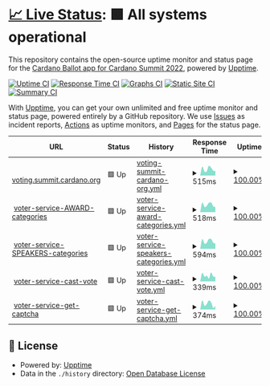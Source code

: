 # [📈 Live Status](https://rcmorano.github.io/upptime-poc): <!--live status--> **🟩 All systems operational**

This repository contains the open-source uptime monitor and status page for the [Cardano Ballot app for Cardano Summit 2022](https://voting.summit.cardano.org/), powered by [Upptime](https://github.com/upptime/upptime).

[![Uptime CI](https://github.com/rcmorano/upptime-poc/workflows/Uptime%20CI/badge.svg)](https://github.com/rcmorano/upptime-poc/actions?query=workflow%3A%22Uptime+CI%22)
[![Response Time CI](https://github.com/rcmorano/upptime-poc/workflows/Response%20Time%20CI/badge.svg)](https://github.com/rcmorano/upptime-poc/actions?query=workflow%3A%22Response+Time+CI%22)
[![Graphs CI](https://github.com/rcmorano/upptime-poc/workflows/Graphs%20CI/badge.svg)](https://github.com/rcmorano/upptime-poc/actions?query=workflow%3A%22Graphs+CI%22)
[![Static Site CI](https://github.com/rcmorano/upptime-poc/workflows/Static%20Site%20CI/badge.svg)](https://github.com/rcmorano/upptime-poc/actions?query=workflow%3A%22Static+Site+CI%22)
[![Summary CI](https://github.com/rcmorano/upptime-poc/workflows/Summary%20CI/badge.svg)](https://github.com/rcmorano/upptime-poc/actions?query=workflow%3A%22Summary+CI%22)

With [Upptime](https://upptime.js.org), you can get your own unlimited and free uptime monitor and status page, powered entirely by a GitHub repository. We use [Issues](https://github.com/rcmorano/upptime-poc/issues) as incident reports, [Actions](https://github.com/rcmorano/upptime-poc/actions) as uptime monitors, and [Pages](https://rcmorano.github.io/upptime-poc) for the status page.

<!--start: status pages-->
<!-- This summary is generated by Upptime (https://github.com/upptime/upptime) -->
<!-- Do not edit this manually, your changes will be overwritten -->
<!-- prettier-ignore -->
| URL | Status | History | Response Time | Uptime |
| --- | ------ | ------- | ------------- | ------ |
| <img alt="" src="https://icons.duckduckgo.com/ip3/voting.summit.cardano.org.ico" height="13"> [voting.summit.cardano.org](https://voting.summit.cardano.org/) | 🟩 Up | [voting-summit-cardano-org.yml](https://github.com/cardano-foundation/cf-summit-evoting-status/commits/HEAD/history/voting-summit-cardano-org.yml) | <details><summary><img alt="Response time graph" src="./graphs/voting-summit-cardano-org/response-time-week.png" height="20"> 515ms</summary><br><a href="https://status.voting.summit.cardano.org/history/voting-summit-cardano-org"><img alt="Response time 476" src="https://img.shields.io/endpoint?url=https%3A%2F%2Fraw.githubusercontent.com%2Fcardano-foundation%2Fcf-summit-evoting-status%2FHEAD%2Fapi%2Fvoting-summit-cardano-org%2Fresponse-time.json"></a><br><a href="https://status.voting.summit.cardano.org/history/voting-summit-cardano-org"><img alt="24-hour response time 193" src="https://img.shields.io/endpoint?url=https%3A%2F%2Fraw.githubusercontent.com%2Fcardano-foundation%2Fcf-summit-evoting-status%2FHEAD%2Fapi%2Fvoting-summit-cardano-org%2Fresponse-time-day.json"></a><br><a href="https://status.voting.summit.cardano.org/history/voting-summit-cardano-org"><img alt="7-day response time 515" src="https://img.shields.io/endpoint?url=https%3A%2F%2Fraw.githubusercontent.com%2Fcardano-foundation%2Fcf-summit-evoting-status%2FHEAD%2Fapi%2Fvoting-summit-cardano-org%2Fresponse-time-week.json"></a><br><a href="https://status.voting.summit.cardano.org/history/voting-summit-cardano-org"><img alt="30-day response time 532" src="https://img.shields.io/endpoint?url=https%3A%2F%2Fraw.githubusercontent.com%2Fcardano-foundation%2Fcf-summit-evoting-status%2FHEAD%2Fapi%2Fvoting-summit-cardano-org%2Fresponse-time-month.json"></a><br><a href="https://status.voting.summit.cardano.org/history/voting-summit-cardano-org"><img alt="1-year response time 476" src="https://img.shields.io/endpoint?url=https%3A%2F%2Fraw.githubusercontent.com%2Fcardano-foundation%2Fcf-summit-evoting-status%2FHEAD%2Fapi%2Fvoting-summit-cardano-org%2Fresponse-time-year.json"></a></details> | <details><summary><a href="https://status.voting.summit.cardano.org/history/voting-summit-cardano-org">100.00%</a></summary><a href="https://status.voting.summit.cardano.org/history/voting-summit-cardano-org"><img alt="All-time uptime 78.62%" src="https://img.shields.io/endpoint?url=https%3A%2F%2Fraw.githubusercontent.com%2Fcardano-foundation%2Fcf-summit-evoting-status%2FHEAD%2Fapi%2Fvoting-summit-cardano-org%2Fuptime.json"></a><br><a href="https://status.voting.summit.cardano.org/history/voting-summit-cardano-org"><img alt="24-hour uptime 100.00%" src="https://img.shields.io/endpoint?url=https%3A%2F%2Fraw.githubusercontent.com%2Fcardano-foundation%2Fcf-summit-evoting-status%2FHEAD%2Fapi%2Fvoting-summit-cardano-org%2Fuptime-day.json"></a><br><a href="https://status.voting.summit.cardano.org/history/voting-summit-cardano-org"><img alt="7-day uptime 100.00%" src="https://img.shields.io/endpoint?url=https%3A%2F%2Fraw.githubusercontent.com%2Fcardano-foundation%2Fcf-summit-evoting-status%2FHEAD%2Fapi%2Fvoting-summit-cardano-org%2Fuptime-week.json"></a><br><a href="https://status.voting.summit.cardano.org/history/voting-summit-cardano-org"><img alt="30-day uptime 99.95%" src="https://img.shields.io/endpoint?url=https%3A%2F%2Fraw.githubusercontent.com%2Fcardano-foundation%2Fcf-summit-evoting-status%2FHEAD%2Fapi%2Fvoting-summit-cardano-org%2Fuptime-month.json"></a><br><a href="https://status.voting.summit.cardano.org/history/voting-summit-cardano-org"><img alt="1-year uptime 78.62%" src="https://img.shields.io/endpoint?url=https%3A%2F%2Fraw.githubusercontent.com%2Fcardano-foundation%2Fcf-summit-evoting-status%2FHEAD%2Fapi%2Fvoting-summit-cardano-org%2Fuptime-year.json"></a></details>
| <img alt="" src="https://icons.duckduckgo.com/ip3/voting.summit.cardano.org.ico" height="13"> [voter-service-AWARD-categories](https://voting.summit.cardano.org/api/reference/categories/M4ep/AWARD) | 🟩 Up | [voter-service-award-categories.yml](https://github.com/cardano-foundation/cf-summit-evoting-status/commits/HEAD/history/voter-service-award-categories.yml) | <details><summary><img alt="Response time graph" src="./graphs/voter-service-award-categories/response-time-week.png" height="20"> 518ms</summary><br><a href="https://status.voting.summit.cardano.org/history/voter-service-award-categories"><img alt="Response time 492" src="https://img.shields.io/endpoint?url=https%3A%2F%2Fraw.githubusercontent.com%2Fcardano-foundation%2Fcf-summit-evoting-status%2FHEAD%2Fapi%2Fvoter-service-award-categories%2Fresponse-time.json"></a><br><a href="https://status.voting.summit.cardano.org/history/voter-service-award-categories"><img alt="24-hour response time 379" src="https://img.shields.io/endpoint?url=https%3A%2F%2Fraw.githubusercontent.com%2Fcardano-foundation%2Fcf-summit-evoting-status%2FHEAD%2Fapi%2Fvoter-service-award-categories%2Fresponse-time-day.json"></a><br><a href="https://status.voting.summit.cardano.org/history/voter-service-award-categories"><img alt="7-day response time 518" src="https://img.shields.io/endpoint?url=https%3A%2F%2Fraw.githubusercontent.com%2Fcardano-foundation%2Fcf-summit-evoting-status%2FHEAD%2Fapi%2Fvoter-service-award-categories%2Fresponse-time-week.json"></a><br><a href="https://status.voting.summit.cardano.org/history/voter-service-award-categories"><img alt="30-day response time 519" src="https://img.shields.io/endpoint?url=https%3A%2F%2Fraw.githubusercontent.com%2Fcardano-foundation%2Fcf-summit-evoting-status%2FHEAD%2Fapi%2Fvoter-service-award-categories%2Fresponse-time-month.json"></a><br><a href="https://status.voting.summit.cardano.org/history/voter-service-award-categories"><img alt="1-year response time 492" src="https://img.shields.io/endpoint?url=https%3A%2F%2Fraw.githubusercontent.com%2Fcardano-foundation%2Fcf-summit-evoting-status%2FHEAD%2Fapi%2Fvoter-service-award-categories%2Fresponse-time-year.json"></a></details> | <details><summary><a href="https://status.voting.summit.cardano.org/history/voter-service-award-categories">100.00%</a></summary><a href="https://status.voting.summit.cardano.org/history/voter-service-award-categories"><img alt="All-time uptime 78.04%" src="https://img.shields.io/endpoint?url=https%3A%2F%2Fraw.githubusercontent.com%2Fcardano-foundation%2Fcf-summit-evoting-status%2FHEAD%2Fapi%2Fvoter-service-award-categories%2Fuptime.json"></a><br><a href="https://status.voting.summit.cardano.org/history/voter-service-award-categories"><img alt="24-hour uptime 100.00%" src="https://img.shields.io/endpoint?url=https%3A%2F%2Fraw.githubusercontent.com%2Fcardano-foundation%2Fcf-summit-evoting-status%2FHEAD%2Fapi%2Fvoter-service-award-categories%2Fuptime-day.json"></a><br><a href="https://status.voting.summit.cardano.org/history/voter-service-award-categories"><img alt="7-day uptime 100.00%" src="https://img.shields.io/endpoint?url=https%3A%2F%2Fraw.githubusercontent.com%2Fcardano-foundation%2Fcf-summit-evoting-status%2FHEAD%2Fapi%2Fvoter-service-award-categories%2Fuptime-week.json"></a><br><a href="https://status.voting.summit.cardano.org/history/voter-service-award-categories"><img alt="30-day uptime 99.95%" src="https://img.shields.io/endpoint?url=https%3A%2F%2Fraw.githubusercontent.com%2Fcardano-foundation%2Fcf-summit-evoting-status%2FHEAD%2Fapi%2Fvoter-service-award-categories%2Fuptime-month.json"></a><br><a href="https://status.voting.summit.cardano.org/history/voter-service-award-categories"><img alt="1-year uptime 78.04%" src="https://img.shields.io/endpoint?url=https%3A%2F%2Fraw.githubusercontent.com%2Fcardano-foundation%2Fcf-summit-evoting-status%2FHEAD%2Fapi%2Fvoter-service-award-categories%2Fuptime-year.json"></a></details>
| <img alt="" src="https://icons.duckduckgo.com/ip3/voting.summit.cardano.org.ico" height="13"> [voter-service-SPEAKERS-categories](https://voting.summit.cardano.org/api/reference/categories/M4ep/SPEAKER) | 🟩 Up | [voter-service-speakers-categories.yml](https://github.com/cardano-foundation/cf-summit-evoting-status/commits/HEAD/history/voter-service-speakers-categories.yml) | <details><summary><img alt="Response time graph" src="./graphs/voter-service-speakers-categories/response-time-week.png" height="20"> 594ms</summary><br><a href="https://status.voting.summit.cardano.org/history/voter-service-speakers-categories"><img alt="Response time 575" src="https://img.shields.io/endpoint?url=https%3A%2F%2Fraw.githubusercontent.com%2Fcardano-foundation%2Fcf-summit-evoting-status%2FHEAD%2Fapi%2Fvoter-service-speakers-categories%2Fresponse-time.json"></a><br><a href="https://status.voting.summit.cardano.org/history/voter-service-speakers-categories"><img alt="24-hour response time 452" src="https://img.shields.io/endpoint?url=https%3A%2F%2Fraw.githubusercontent.com%2Fcardano-foundation%2Fcf-summit-evoting-status%2FHEAD%2Fapi%2Fvoter-service-speakers-categories%2Fresponse-time-day.json"></a><br><a href="https://status.voting.summit.cardano.org/history/voter-service-speakers-categories"><img alt="7-day response time 594" src="https://img.shields.io/endpoint?url=https%3A%2F%2Fraw.githubusercontent.com%2Fcardano-foundation%2Fcf-summit-evoting-status%2FHEAD%2Fapi%2Fvoter-service-speakers-categories%2Fresponse-time-week.json"></a><br><a href="https://status.voting.summit.cardano.org/history/voter-service-speakers-categories"><img alt="30-day response time 584" src="https://img.shields.io/endpoint?url=https%3A%2F%2Fraw.githubusercontent.com%2Fcardano-foundation%2Fcf-summit-evoting-status%2FHEAD%2Fapi%2Fvoter-service-speakers-categories%2Fresponse-time-month.json"></a><br><a href="https://status.voting.summit.cardano.org/history/voter-service-speakers-categories"><img alt="1-year response time 575" src="https://img.shields.io/endpoint?url=https%3A%2F%2Fraw.githubusercontent.com%2Fcardano-foundation%2Fcf-summit-evoting-status%2FHEAD%2Fapi%2Fvoter-service-speakers-categories%2Fresponse-time-year.json"></a></details> | <details><summary><a href="https://status.voting.summit.cardano.org/history/voter-service-speakers-categories">100.00%</a></summary><a href="https://status.voting.summit.cardano.org/history/voter-service-speakers-categories"><img alt="All-time uptime 78.61%" src="https://img.shields.io/endpoint?url=https%3A%2F%2Fraw.githubusercontent.com%2Fcardano-foundation%2Fcf-summit-evoting-status%2FHEAD%2Fapi%2Fvoter-service-speakers-categories%2Fuptime.json"></a><br><a href="https://status.voting.summit.cardano.org/history/voter-service-speakers-categories"><img alt="24-hour uptime 100.00%" src="https://img.shields.io/endpoint?url=https%3A%2F%2Fraw.githubusercontent.com%2Fcardano-foundation%2Fcf-summit-evoting-status%2FHEAD%2Fapi%2Fvoter-service-speakers-categories%2Fuptime-day.json"></a><br><a href="https://status.voting.summit.cardano.org/history/voter-service-speakers-categories"><img alt="7-day uptime 100.00%" src="https://img.shields.io/endpoint?url=https%3A%2F%2Fraw.githubusercontent.com%2Fcardano-foundation%2Fcf-summit-evoting-status%2FHEAD%2Fapi%2Fvoter-service-speakers-categories%2Fuptime-week.json"></a><br><a href="https://status.voting.summit.cardano.org/history/voter-service-speakers-categories"><img alt="30-day uptime 99.95%" src="https://img.shields.io/endpoint?url=https%3A%2F%2Fraw.githubusercontent.com%2Fcardano-foundation%2Fcf-summit-evoting-status%2FHEAD%2Fapi%2Fvoter-service-speakers-categories%2Fuptime-month.json"></a><br><a href="https://status.voting.summit.cardano.org/history/voter-service-speakers-categories"><img alt="1-year uptime 78.61%" src="https://img.shields.io/endpoint?url=https%3A%2F%2Fraw.githubusercontent.com%2Fcardano-foundation%2Fcf-summit-evoting-status%2FHEAD%2Fapi%2Fvoter-service-speakers-categories%2Fuptime-year.json"></a></details>
| <img alt="" src="https://icons.duckduckgo.com/ip3/voting.summit.cardano.org.ico" height="13"> [voter-service-cast-vote](https://voting.summit.cardano.org/api/voting/cast-vote) | 🟩 Up | [voter-service-cast-vote.yml](https://github.com/cardano-foundation/cf-summit-evoting-status/commits/HEAD/history/voter-service-cast-vote.yml) | <details><summary><img alt="Response time graph" src="./graphs/voter-service-cast-vote/response-time-week.png" height="20"> 339ms</summary><br><a href="https://status.voting.summit.cardano.org/history/voter-service-cast-vote"><img alt="Response time 360" src="https://img.shields.io/endpoint?url=https%3A%2F%2Fraw.githubusercontent.com%2Fcardano-foundation%2Fcf-summit-evoting-status%2FHEAD%2Fapi%2Fvoter-service-cast-vote%2Fresponse-time.json"></a><br><a href="https://status.voting.summit.cardano.org/history/voter-service-cast-vote"><img alt="24-hour response time 251" src="https://img.shields.io/endpoint?url=https%3A%2F%2Fraw.githubusercontent.com%2Fcardano-foundation%2Fcf-summit-evoting-status%2FHEAD%2Fapi%2Fvoter-service-cast-vote%2Fresponse-time-day.json"></a><br><a href="https://status.voting.summit.cardano.org/history/voter-service-cast-vote"><img alt="7-day response time 339" src="https://img.shields.io/endpoint?url=https%3A%2F%2Fraw.githubusercontent.com%2Fcardano-foundation%2Fcf-summit-evoting-status%2FHEAD%2Fapi%2Fvoter-service-cast-vote%2Fresponse-time-week.json"></a><br><a href="https://status.voting.summit.cardano.org/history/voter-service-cast-vote"><img alt="30-day response time 375" src="https://img.shields.io/endpoint?url=https%3A%2F%2Fraw.githubusercontent.com%2Fcardano-foundation%2Fcf-summit-evoting-status%2FHEAD%2Fapi%2Fvoter-service-cast-vote%2Fresponse-time-month.json"></a><br><a href="https://status.voting.summit.cardano.org/history/voter-service-cast-vote"><img alt="1-year response time 360" src="https://img.shields.io/endpoint?url=https%3A%2F%2Fraw.githubusercontent.com%2Fcardano-foundation%2Fcf-summit-evoting-status%2FHEAD%2Fapi%2Fvoter-service-cast-vote%2Fresponse-time-year.json"></a></details> | <details><summary><a href="https://status.voting.summit.cardano.org/history/voter-service-cast-vote">100.00%</a></summary><a href="https://status.voting.summit.cardano.org/history/voter-service-cast-vote"><img alt="All-time uptime 78.61%" src="https://img.shields.io/endpoint?url=https%3A%2F%2Fraw.githubusercontent.com%2Fcardano-foundation%2Fcf-summit-evoting-status%2FHEAD%2Fapi%2Fvoter-service-cast-vote%2Fuptime.json"></a><br><a href="https://status.voting.summit.cardano.org/history/voter-service-cast-vote"><img alt="24-hour uptime 100.00%" src="https://img.shields.io/endpoint?url=https%3A%2F%2Fraw.githubusercontent.com%2Fcardano-foundation%2Fcf-summit-evoting-status%2FHEAD%2Fapi%2Fvoter-service-cast-vote%2Fuptime-day.json"></a><br><a href="https://status.voting.summit.cardano.org/history/voter-service-cast-vote"><img alt="7-day uptime 100.00%" src="https://img.shields.io/endpoint?url=https%3A%2F%2Fraw.githubusercontent.com%2Fcardano-foundation%2Fcf-summit-evoting-status%2FHEAD%2Fapi%2Fvoter-service-cast-vote%2Fuptime-week.json"></a><br><a href="https://status.voting.summit.cardano.org/history/voter-service-cast-vote"><img alt="30-day uptime 99.95%" src="https://img.shields.io/endpoint?url=https%3A%2F%2Fraw.githubusercontent.com%2Fcardano-foundation%2Fcf-summit-evoting-status%2FHEAD%2Fapi%2Fvoter-service-cast-vote%2Fuptime-month.json"></a><br><a href="https://status.voting.summit.cardano.org/history/voter-service-cast-vote"><img alt="1-year uptime 78.61%" src="https://img.shields.io/endpoint?url=https%3A%2F%2Fraw.githubusercontent.com%2Fcardano-foundation%2Fcf-summit-evoting-status%2FHEAD%2Fapi%2Fvoter-service-cast-vote%2Fuptime-year.json"></a></details>
| <img alt="" src="https://icons.duckduckgo.com/ip3/voting.summit.cardano.org.ico" height="13"> [voter-service-get-captcha](https://voting.summit.cardano.org/captcha) | 🟩 Up | [voter-service-get-captcha.yml](https://github.com/cardano-foundation/cf-summit-evoting-status/commits/HEAD/history/voter-service-get-captcha.yml) | <details><summary><img alt="Response time graph" src="./graphs/voter-service-get-captcha/response-time-week.png" height="20"> 374ms</summary><br><a href="https://status.voting.summit.cardano.org/history/voter-service-get-captcha"><img alt="Response time 350" src="https://img.shields.io/endpoint?url=https%3A%2F%2Fraw.githubusercontent.com%2Fcardano-foundation%2Fcf-summit-evoting-status%2FHEAD%2Fapi%2Fvoter-service-get-captcha%2Fresponse-time.json"></a><br><a href="https://status.voting.summit.cardano.org/history/voter-service-get-captcha"><img alt="24-hour response time 281" src="https://img.shields.io/endpoint?url=https%3A%2F%2Fraw.githubusercontent.com%2Fcardano-foundation%2Fcf-summit-evoting-status%2FHEAD%2Fapi%2Fvoter-service-get-captcha%2Fresponse-time-day.json"></a><br><a href="https://status.voting.summit.cardano.org/history/voter-service-get-captcha"><img alt="7-day response time 374" src="https://img.shields.io/endpoint?url=https%3A%2F%2Fraw.githubusercontent.com%2Fcardano-foundation%2Fcf-summit-evoting-status%2FHEAD%2Fapi%2Fvoter-service-get-captcha%2Fresponse-time-week.json"></a><br><a href="https://status.voting.summit.cardano.org/history/voter-service-get-captcha"><img alt="30-day response time 368" src="https://img.shields.io/endpoint?url=https%3A%2F%2Fraw.githubusercontent.com%2Fcardano-foundation%2Fcf-summit-evoting-status%2FHEAD%2Fapi%2Fvoter-service-get-captcha%2Fresponse-time-month.json"></a><br><a href="https://status.voting.summit.cardano.org/history/voter-service-get-captcha"><img alt="1-year response time 350" src="https://img.shields.io/endpoint?url=https%3A%2F%2Fraw.githubusercontent.com%2Fcardano-foundation%2Fcf-summit-evoting-status%2FHEAD%2Fapi%2Fvoter-service-get-captcha%2Fresponse-time-year.json"></a></details> | <details><summary><a href="https://status.voting.summit.cardano.org/history/voter-service-get-captcha">100.00%</a></summary><a href="https://status.voting.summit.cardano.org/history/voter-service-get-captcha"><img alt="All-time uptime 78.61%" src="https://img.shields.io/endpoint?url=https%3A%2F%2Fraw.githubusercontent.com%2Fcardano-foundation%2Fcf-summit-evoting-status%2FHEAD%2Fapi%2Fvoter-service-get-captcha%2Fuptime.json"></a><br><a href="https://status.voting.summit.cardano.org/history/voter-service-get-captcha"><img alt="24-hour uptime 100.00%" src="https://img.shields.io/endpoint?url=https%3A%2F%2Fraw.githubusercontent.com%2Fcardano-foundation%2Fcf-summit-evoting-status%2FHEAD%2Fapi%2Fvoter-service-get-captcha%2Fuptime-day.json"></a><br><a href="https://status.voting.summit.cardano.org/history/voter-service-get-captcha"><img alt="7-day uptime 100.00%" src="https://img.shields.io/endpoint?url=https%3A%2F%2Fraw.githubusercontent.com%2Fcardano-foundation%2Fcf-summit-evoting-status%2FHEAD%2Fapi%2Fvoter-service-get-captcha%2Fuptime-week.json"></a><br><a href="https://status.voting.summit.cardano.org/history/voter-service-get-captcha"><img alt="30-day uptime 99.95%" src="https://img.shields.io/endpoint?url=https%3A%2F%2Fraw.githubusercontent.com%2Fcardano-foundation%2Fcf-summit-evoting-status%2FHEAD%2Fapi%2Fvoter-service-get-captcha%2Fuptime-month.json"></a><br><a href="https://status.voting.summit.cardano.org/history/voter-service-get-captcha"><img alt="1-year uptime 78.61%" src="https://img.shields.io/endpoint?url=https%3A%2F%2Fraw.githubusercontent.com%2Fcardano-foundation%2Fcf-summit-evoting-status%2FHEAD%2Fapi%2Fvoter-service-get-captcha%2Fuptime-year.json"></a></details>

<!--end: status pages-->

## 📄 License

- Powered by: [Upptime](https://github.com/upptime/upptime)
- Data in the `./history` directory: [Open Database License](https://opendatacommons.org/licenses/odbl/1-0/)
